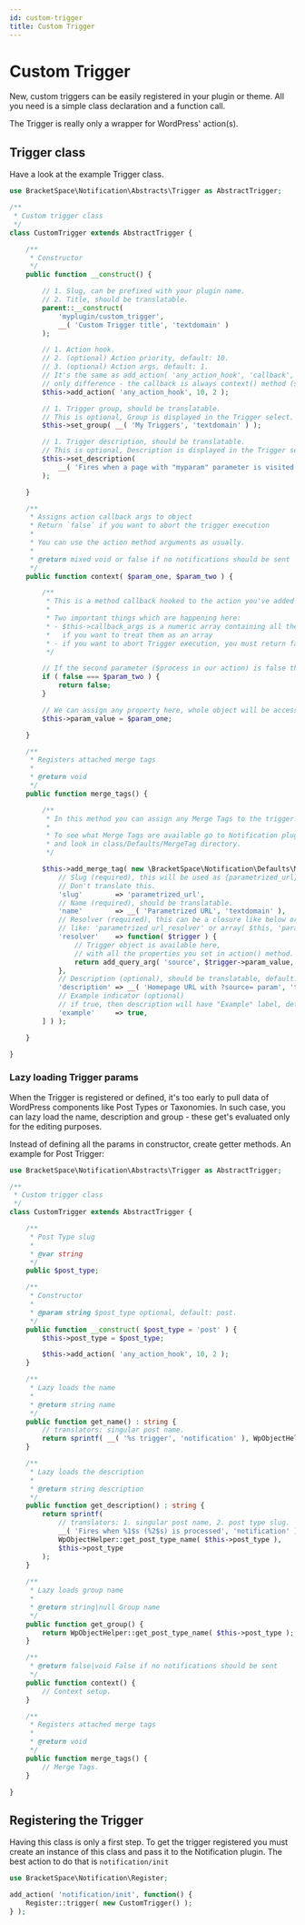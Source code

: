 ```yaml
---
id: custom-trigger
title: Custom Trigger
---
```


# Custom Trigger

New, custom triggers can be easily registered in your plugin or theme. All you need is a simple class declaration and a function call.

The Trigger is really only a wrapper for WordPress' action(s).&#x20;

## Trigger class

Have a look at the example Trigger class.

```php
use BracketSpace\Notification\Abstracts\Trigger as AbstractTrigger;

/**
 * Custom trigger class
 */
class CustomTrigger extends AbstractTrigger {

	/**
	 * Constructor
	 */
	public function __construct() {

		// 1. Slug, can be prefixed with your plugin name.
		// 2. Title, should be translatable.
		parent::__construct(
			'myplugin/custom_trigger',
			__( 'Custom Trigger title', 'textdomain' )
		);

		// 1. Action hook.
		// 2. (optional) Action priority, default: 10.
		// 3. (optional) Action args, default: 1.
		// It's the same as add_action( 'any_action_hook', 'callback', 10, 2 ) with
		// only difference - the callback is always context() method (see below).
		$this->add_action( 'any_action_hook', 10, 2 );

		// 1. Trigger group, should be translatable.
		// This is optional, Group is displayed in the Trigger select.
		$this->set_group( __( 'My Triggers', 'textdomain' ) );

		// 1. Trigger description, should be translatable.
		// This is optional, Description is displayed in the Trigger select.
		$this->set_description(
			__( 'Fires when a page with "myparam" parameter is visited', 'textdomain' )
		);

	}

	/**
	 * Assigns action callback args to object
	 * Return `false` if you want to abort the trigger execution
	 *
	 * You can use the action method arguments as usually.
	 *
	 * @return mixed void or false if no notifications should be sent
	 */
	public function context( $param_one, $param_two ) {

		/**
		 * This is a method callback hooked to the action you've added in the Constructor.
		 *
		 * Two important things which are happening here:
		 * - $this->callback_args is a numeric array containing all the callback parameters
		 *   if you want to treat them as an array
		 * - if you want to abort Trigger execution, you must return false here
		 */

		// If the second parameter ($process in our action) is false then abort, no carriers will be processed.
		if ( false === $param_two ) {
			return false;
		}

		// We can assign any property here, whole object will be accessible in Merge Tag resolver.
		$this->param_value = $param_one;

	}

	/**
	 * Registers attached merge tags
	 *
	 * @return void
	 */
	public function merge_tags() {

		/**
		 * In this method you can assign any Merge Tags to the trigger.
		 *
		 * To see what Merge Tags are available go to Notification plugin's core
		 * and look in class/Defaults/MergeTag directory.
		 */

		$this->add_merge_tag( new \BracketSpace\Notification\Defaults\MergeTag\StringTag( [
			// Slug (required), this will be used as {parametrized_url} value.
			// Don't translate this.
			'slug'        => 'parametrized_url',
			// Name (required), should be translatable.
			'name'        => __( 'Parametrized URL', 'textdomain' ),
			// Resolver (required), this can be a closure like below or function name
			// like: 'parametrized_url_resolver' or array( $this, 'parametrized_url_resolver' ).
			'resolver'    => function( $trigger ) {
				// Trigger object is available here,
				// with all the properties you set in action() method.
				return add_query_arg( 'source', $trigger->param_value, site_url() );
			},
			// Description (optional), should be translatable, default: ''.
			'description' => __( 'Homepage URL with ?source= param', 'textdomain' ),
			// Example indicator (optional)
			// if true, then description will have "Example" label, default: false.
			'example'     => true,
		] ) );

	}

}
```

### Lazy loading Trigger params

When the Trigger is registered or defined, it's too early to pull data of WordPress components like Post Types or Taxonomies. In such case, you can lazy load the name, description and group - these get's evaluated only for the editing purposes.

Instead of defining all the params in constructor, create getter methods. An example for Post Trigger:

```php
use BracketSpace\Notification\Abstracts\Trigger as AbstractTrigger;

/**
 * Custom trigger class
 */
class CustomTrigger extends AbstractTrigger {

	/**
	 * Post Type slug
	 *
	 * @var string
	 */
	public $post_type;

	/**
	 * Constructor
	 *
	 * @param string $post_type optional, default: post.
	 */
	public function __construct( $post_type = 'post' ) {
		$this->post_type = $post_type;

		$this->add_action( 'any_action_hook', 10, 2 );
	}

	/**
	 * Lazy loads the name
	 *
	 * @return string name
	 */
	public function get_name() : string {
		// translators: singular post name.
		return sprintf( __( '%s trigger', 'notification' ), WpObjectHelper::get_post_type_name( $this->post_type ) );
	}

	/**
	 * Lazy loads the description
	 *
	 * @return string description
	 */
	public function get_description() : string {
		return sprintf(
			// translators: 1. singular post name, 2. post type slug.
			__( 'Fires when %1$s (%2$s) is processed', 'notification' ),
			WpObjectHelper::get_post_type_name( $this->post_type ),
			$this->post_type
		);
	}
	
	/**
	 * Lazy loads group name
	 *
	 * @return string|null Group name
	 */
	public function get_group() {
		return WpObjectHelper::get_post_type_name( $this->post_type );
	}

	/**
	 * @return false|void False if no notifications should be sent
	 */
	public function context() {
		// Context setup.
	}

	/**
	 * Registers attached merge tags
	 *
	 * @return void
	 */
	public function merge_tags() {
		// Merge Tags.
	}

}
```

## Registering the Trigger

Having this class is only a first step. To get the trigger registered you must create an instance of this class and pass it to the Notification plugin. The best action to do that is `notification/init`

```php
use BracketSpace\Notification\Register;

add_action( 'notification/init', function() {
    Register::trigger( new CustomTrigger() );
} );
```
